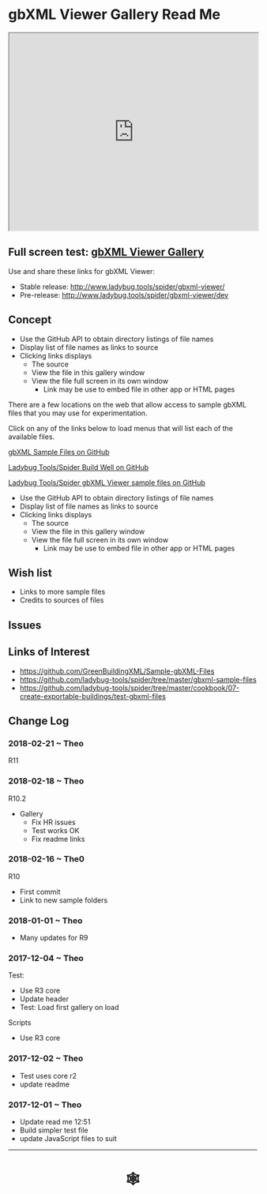 <span style=display:none; >[You are now in a GitHub source code view - click this link to view Read Me file as a web page](http://www.ladybug.tools/spider/index.html#gbxml-viewer/r11/gv-gal/README.md "View file as a web page." ) </span>

# gbXML Viewer Gallery Read Me


<iframe class=iframeReadMe src=http://www.ladybug.tools/spider/gbxml-viewer/r11/gv-gal/gv-gal.html width=100% height=400px >Iframes are not displayed on github.com</iframe>


## Full screen test: [gbXML Viewer Gallery]( http://www.ladybug.tools/spider/gbxml-viewer/r11/gv-gal/gv-gal.html )


Use and share these links for gbXML Viewer:

* Stable release: <http://www.ladybug.tools/spider/gbxml-viewer/>
* Pre-release: <http://www.ladybug.tools/spider/gbxml-viewer/dev>

## Concept

* Use the GitHub API to obtain directory listings of file names
* Display list of file names as links to source
* Clicking links displays
	* The source
	* View the file in this gallery window
	* View the file full screen in its own window
		* Link may be use to embed file in other app or HTML pages


There are a few locations on the web that allow access to sample gbXML files that you may use for experimentation.

Click on any of the links below to load menus that will list each of the available files.

<a href = "JavaScript:( function(){
		const script = document.head.appendChild( document.createElement( 'script' ) );
		script.src = '../gbxml-viewer10-02-gallery/gbxml-viewer10-gallery-gbxml.js';
} )()" >
gbXML Sample Files on GitHub</a>

<a href= "JavaScript:( function(){
		const script = document.head.appendChild( document.createElement( 'script' ) );
		script.src = '../gbxml-viewer10-02-gallery/gbxml-viewer10-gallery-spider-build-well.js';
} )()" >
Ladybug Tools/Spider Build Well on GitHub</a>

<a href=
"JavaScript:(
	function(){
		const script = document.head.appendChild( document.createElement( 'script' ) );
		script.src = '../gbxml-viewer10-02-gallery/gbxml-viewer10-gallery-spider-viewer-samples.js';
} )()" >
Ladybug Tools/Spider gbXML Viewer sample files on GitHub</a>


* Use the GitHub API to obtain directory listings of file names
* Display list of file names as links to source
* Clicking links displays
	* The source
	* View the file in this gallery window
	* View the file full screen in its own window
		* Link may be use to embed file in other app or HTML pages


## Wish list

* Links to more sample files
* Credits to sources of files

## Issues



## Links of Interest

* <https://github.com/GreenBuildingXML/Sample-gbXML-Files>
* <https://github.com/ladybug-tools/spider/tree/master/gbxml-sample-files>
* <https://github.com/ladybug-tools/spider/tree/master/cookbook/07-create-exportable-buildings/test-gbxml-files>


## Change Log

### 2018-02-21 ~ Theo

R11


### 2018-02-18 ~ Theo

R10.2
* Gallery
	* Fix HR issues
	* Test works OK
	* Fix readme links

### 2018-02-16 ~ The0

R10
* First commit
* Link to new sample folders

### 2018-01-01 ~ Theo

* Many updates for R9

### 2017-12-04 ~ Theo

Test:

* Use R3 core
* Update header
* Test: Load first gallery on load

Scripts
* Use R3 core

### 2017-12-02 ~ Theo

* Test uses core r2
* update readme

### 2017-12-01 ~ Theo

* Update read me
12:51
* Build simpler test file
* update JavaScript files to suit

***


# <center title="hello!" ><a href=javascript:window.scrollTo(0,0); style=text-decoration:none; > &#x1f578; </a></center>



